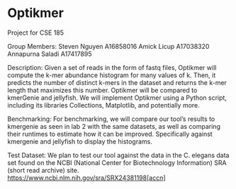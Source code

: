 # Optikmer
Project for CSE 185

Group Members:
Steven Nguyen A16858016
Amick Licup A17038320
Annapurna Saladi A17417895

Description:
Given a set of reads in the form of fastq files, Optikmer will compute the k-mer abundance histogram for many values of k. Then, it predicts the number of distinct k-mers in the dataset and returns the k-mer length that maximizes this number. Optikmer will be compared to kmerGenie and jellyfish. We will implement Optikmer using a Python script, including its libraries Collections, Matplotlib, and potentially more. 

Benchmarking:
For benchmarking, we will compare our tool’s results to kmergenie as seen in lab 2 with the same datasets, as well as comparing their runtimes to estimate how it can be improved. Specifically against kmergenie and jellyfish to display the histograms.


Test Dataset:
We plan to test our tool against the data in the C. elegans data set found on the NCBI (National Center for Biotechnology Information) SRA (short read archive) site.
https://www.ncbi.nlm.nih.gov/sra/SRX24381198[accn]

